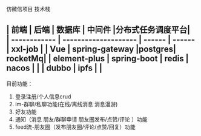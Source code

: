 仿微信项目 
技术栈

| 前端         | 后端                 | 数据库 | 中间件 |分布式任务调度平台|     
| ------------ | -------------------- | ------ | ------ | xxl-job          |
| Vue          | spring-gateway       |postgres| rocketMq|
| element-plus | spring-boot          | redis  | nacos |
|              | dubbo                | ipfs   |       |
--------
目前功能： 
  1. 登录注册/个人信息crud
  2. im-群聊/私聊功能(在线/离线消息 消息漫游)
  3. 好友功能
  4. 通知（消息 朋友/群聊申请 朋友圈发布/点赞/评论 ）功能
  5. feed流-朋友圈（发布朋友圈/评论/点赞/回复）功能
